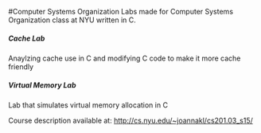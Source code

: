 #Computer Systems Organization
Labs made for Computer Systems Organization class at NYU written in C.
##### Cache Lab
Anaylzing cache use in C and modifying C code to make it more cache friendly

##### Virtual Memory Lab
Lab that simulates virtual memory allocation in C

Course description available at: http://cs.nyu.edu/~joannakl/cs201.03_s15/ 
